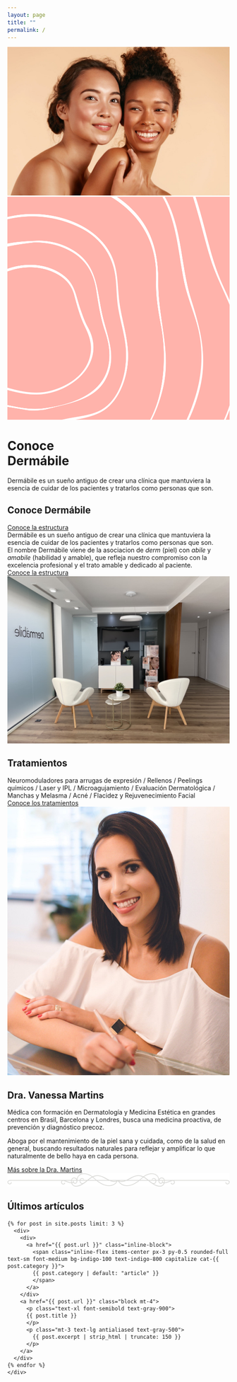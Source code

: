 ```yaml
---
layout: page
title: ""
permalink: /
---
```


<div class="relative max-w-screen-2xl mx-auto">
  <main class="lg:flex">
    <div class="lg:w-1/2">
      <img class="w-full h-full object-cover"
      src="/assets/images/women-glowing-skin.jpg" alt="">
    </div>
    <div class="hidden lg:block w-full lg:w-1/2 relative">
      <img class="w-full h-full object-cover"
      src="/assets/images/graphic-white-rose.svg" alt="">
      <div class="lg:absolute lg:bottom-0 bg-white lg:w-3/4 px-12 py-24">
        <h1 class="text-4xl tracking-tight sm:text-5xl md:text-6xl lg:text-4xl xl:text-6xl font-quincy">
          <span class="block xl:inline">Conoce<br> Dermábile</span>
        </h1>
        <p class="mt-3 max-w-md mx-auto text-lg antialiased text-gray-500 sm:text-xl md:mt-5 md:max-w-3xl">
          Dermábile es un sueño antiguo de crear una clínica que mantuviera
          la esencia de cuidar de los pacientes y tratarlos como personas que
          son.
        </p>
      </div>
    </div>
  </main>
</div>

<div class="bg-white max-w-screen-2xl mx-auto p-12 xl:py-16">
  <div class="md:grid md:grid-cols-2 md:grid-flow-col-dense md:gap-12 lg:block">
    <div class="relative lg:hidden">
      <h2 class="text-2xl mb-4 md:text-5xl tracking-tight font-quincy">
        Conoce Dermábile
      </h2>
      <div class="hidden md:block absolute bottom-0 pb-0.5 border-b-4 border-rose">
        <a href="/la-clinica" class="font-quincy text-lg">
          Conoce la estructura
          <i class="fal fa-arrow-right ml-12"></i>
        </a>
      </div>
    </div>
    <div class="lg:my-8 prose prose-lg antialiased lg:text-2xl lg:leading-relaxed lg:max-w-4xl lg:mx-auto">
      <div class="lg:hidden">
        Dermábile es un sueño antiguo de crear una clínica que mantuviera la
        esencia de cuidar de los pacientes y tratarlos como personas que son.
      </div>
      <div class="mt-4 lg:mt-0">
        El nombre Dermábile viene de la asociacion de <em
        class="font-quincy">derm</em> (piel) con <em
        class="font-quincy">abile</em> y <em class="font-quincy">amabile</em>
        (habilidad y amable), que refleja nuestro compromiso con la excelencia
        profesional y el trato amable y dedicado al paciente.
      </div>
    </div>
    <div class="max-w-4xl mx-auto text-right md:hidden lg:block">
      <div class="mt-4 pb-0.5 border-b-4 border-rose inline-block">
        <a href="/la-clinica" class="font-quincy text-lg">
          Conoce la estructura
          <i class="fal fa-arrow-right ml-4 md:ml-12"></i>
        </a>
      </div>
    </div>
  </div>
</div>

<div class="bg-black">
 <div class="max-w-screen-2xl mx-auto h-96 lg:h-160">
  <img class="w-full h-full object-cover"
      src="/assets/images/lobby-1.jpg" alt="">
  </div>
</div>

<div class="bg-black text-white px-4 md:px-12 py-12 md:py-24 text-center">
  <h2 class="text-2xl md:text-4xl mb-8 tracking-wide font-quincy">
    Tratamientos
  </h2>
  <div class="prose prose-lg md:prose-2xl antialiased text-white max-w-4xl mx-auto md:font-quincy md:tracking-wide">
    Neuromoduladores para arrugas de expresión / Rellenos / Peelings químicos / Laser y IPL /
    Microagujamiento / Evaluación Dermatológica / Manchas y Melasma / Acné /
    Flacidez y Rejuvenecimiento Facial
  </div>
  <div class="max-w-4xl mx-auto md:text-right">
    <div class="mt-8 pb-0.5 border-b-4 border-apricot inline-block">
      <a href="/tratamientos" class="font-quincy font-semibold antialiased text-lg text-white">
        Conoce los tratamientos
        <i class="fal fa-arrow-right ml-4 md:ml-12"></i>
      </a>
    </div>
  </div>
</div>

<div class="bg-white">
  <div class="lg:mx-auto lg:max-w-screen-2xl lg:grid lg:grid-cols-2 lg:grid-flow-col-dense lg:gap-12 lg:items-start">
    <div class="max-w-xl mx-auto mt-12 lg:-mt-24 lg:max-w-none">
      <img src="/assets/images/vanessa-2.jpg" alt="Dra Vanessa Martins">
    </div>
    <div class="px-4 md:px-12 lg:pl-0 mt-12 lg:mt-0">
      <div class="lg:mt-24 lg:relative lg:h-full">
        <h2 class="text-2xl mt-4 mb-4 md:text-5xl tracking-tight font-quincy">
          Dra. Vanessa Martins
        </h2>
        <div class="lg:my-8 prose prose-lg xl:max-w-lg antialiased">
          <p>
            Médica con formación en Dermatología y Medicina Estética en grandes
            centros en Brasil, Barcelona y Londres, busca una medicina
            proactiva, de prevención y diagnóstico precoz. 
          </p>
          <p>
            Aboga por el mantenimiento de la piel sana y cuidada, como de la
            salud en general, buscando resultados naturales para reflejar y
            amplificar lo que naturalmente de bello haya en cada persona.
          </p>
        </div>
        <div class="xl:max-w-md mx-auto md:text-right mt-8 md:mt-4">
          <div class="mt-4 pb-0.5 border-b-4 border-rose inline-block">
            <a href="/vanessa-martins" class="font-quincy text-lg">
              Más sobre la Dra. Martins
              <i class="fal fa-arrow-right ml-4 md:ml-12"></i>
            </a>
          </div>
        </div>
      </div>
    </div>
  </div>
</div>

<div class="max-w-lg mx-auto my-16 text-gray-500">
  <img src="/assets/images/divider.svg">
</div>

<div class="bg-white pb-16 px-4 sm:px-6 lg:pb-16 lg:px-8">
  <div class="relative max-w-lg mx-auto lg:max-w-7xl">
    <div>
      <h2 class="text-2xl text-center mt-4 mb-4 md:text-5xl tracking-tight font-quincy">
        Últimos artículos
      </h2>
    </div>
    <div class="mt-12 grid gap-16 pt-8 lg:grid-cols-3 lg:gap-x-5 lg:gap-y-12">

    {% for post in site.posts limit: 3 %}
      <div>
        <div>
          <a href="{{ post.url }}" class="inline-block">
            <span class="inline-flex items-center px-3 py-0.5 rounded-full text-sm font-medium bg-indigo-100 text-indigo-800 capitalize cat-{{ post.category }}">
            {{ post.category | default: "article" }}
            </span>
          </a>
        </div>
        <a href="{{ post.url }}" class="block mt-4">
          <p class="text-xl font-semibold text-gray-900">
          {{ post.title }}
          </p>
          <p class="mt-3 text-lg antialiased text-gray-500">
            {{ post.excerpt | strip_html | truncate: 150 }}
          </p>
        </a>
      </div>
    {% endfor %}
    </div>
  </div>
</div>
